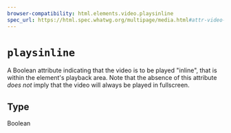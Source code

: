 ```yaml
---
browser-compatibility: html.elements.video.playsinline
spec_url: https://html.spec.whatwg.org/multipage/media.html#attr-video-playsinline
---
```


# `playsinline`

A Boolean attribute indicating that the video is to be played "inline", that is within the element's playback area. Note that the absence of this attribute _does not_ imply that the video will always be played in fullscreen.

## Type

Boolean
